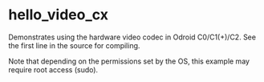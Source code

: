 # hello_video_cx

Demonstrates using the hardware video codec in Odroid C0/C1(+)/C2.  See the first line in the source for compiling.

Note that depending on the permissions set by the OS, this example may require root access (sudo).


